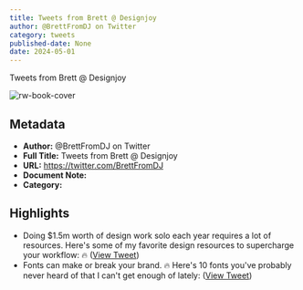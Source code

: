 ```yaml
---
title: Tweets from Brett @ Designjoy
author: @BrettFromDJ on Twitter
category: tweets
published-date: None
date: 2024-05-01
---
```

Tweets from Brett @ Designjoy

![rw-book-cover](https://pbs.twimg.com/profile_images/1700698481156063233/XR0l15wW.jpg)

## Metadata
- **Author:** @BrettFromDJ on Twitter
- **Full Title:** Tweets from Brett @ Designjoy
- **URL:** https://twitter.com/BrettFromDJ
- **Document Note:** 
- **Category:**

## Highlights
- Doing $1.5m worth of design work solo each year requires a lot of resources.
  Here's some of my favorite design resources to supercharge your workflow: 🔥 ([View Tweet](https://twitter.com/BrettFromDJ/status/1671972914529464320))
- Fonts can make or break your brand. 🔥
  Here's 10 fonts you've probably never heard of that I can't get enough of lately: ([View Tweet](https://twitter.com/BrettFromDJ/status/1672281393303556096))

